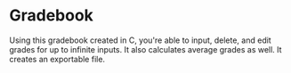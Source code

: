 # Gradebook

Using this gradebook created in C, you're able to input, delete, and edit grades for up to infinite inputs.
It also calculates average grades as well. It creates an exportable file.
